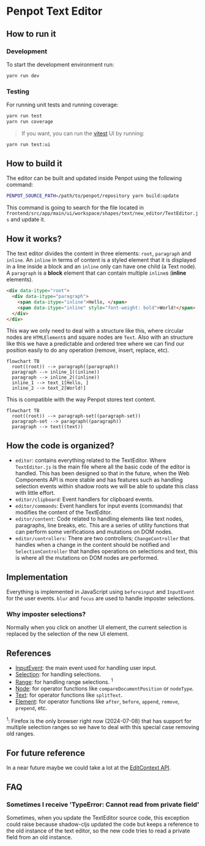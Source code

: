 # Penpot Text Editor

## How to run it

### Development

To start the development environment run:

```sh
yarn run dev
```

### Testing

For running unit tests and running coverage:

```sh
yarn run test
yarn run coverage
```

> If you want, you can run the [vitest](https://vitest.dev/) UI by running:

```sh
yarn run test:ui
```

## How to build it

The editor can be built and updated inside Penpot using the following command:

```sh
PENPOT_SOURCE_PATH=/path/to/penpot/repository yarn build:update
```

This command is going to search for the file located in `frontend/src/app/main/ui/workspace/shapes/text/new_editor/TextEditor.js` and update it.

## How it works?

The text editor divides the content in three elements: `root`, `paragraph` and `inline`. An `inline` in terms of content is a styled element that it is displayed in a line inside a block and an `inline` only can have one child (a Text node). A `paragraph` is a **block** element that can contain multiple `inline`s (**inline** elements).

```html
<div data-itype="root">
  <div data-itype="paragraph">
    <span data-itype="inline">Hello, </span>
    <span data-itype="inline" style="font-weight: bold">World!</span>
  </div>
</div>
```

This way we only need to deal with a structure like this, where circular nodes are `HTMLElement`s and square nodes are `Text`. Also with an structure like this we have a predictable and ordered tree where we can find our position easily to do any operation (remove, insert, replace, etc).

```mermaid
flowchart TB
  root((root)) --> paragraph((paragraph))
  paragraph --> inline_1((inline))
  paragraph --> inline_2((inline))
  inline_1 --> text_1[Hello, ]
  inline_2 --> text_2[World!]
```

This is compatible with the way Penpot stores text content.

```mermaid
flowchart TB
  root((root)) --> paragraph-set((paragraph-set))
  paragraph-set --> paragraph((paragraph))
  paragraph --> text((text))
```

## How the code is organized?

- `editor`: contains everything related to the TextEditor. Where `TextEditor.js` is the main file where all the basic code of the editor is handled. This has been designed so that in the future, when the Web Components API is more stable and has features such as handling selection events within shadow roots we will be able to update this class with little effort.
- `editor/clipboard`: Event handlers for clipboard events.
- `editor/commands`: Event handlers for input events (commands) that modifies the content of the TextEditor.
- `editor/content`: Code related to handling elements like text nodes, paragraphs, line breaks, etc. This are a series of utility functions that can perform some verifications and mutations on DOM nodes.
- `editor/controllers`: There are two controllers; `ChangeController` that handles when a change in the content should be notified and `SelectionController` that handles operations on selections and text, this is where all the mutations on DOM nodes are performed.

## Implementation

Everything is implemented in JavaScript using `beforeinput` and `InputEvent` for the user events. `blur` and `focus` are used to handle imposter selections.

### Why imposter selections?

Normally when you click on another UI element, the current selection is replaced by the selection of the new UI element.

## References

- [InputEvent](https://w3c.github.io/input-events/#interface-InputEvent): the main event used for handling user input.
- [Selection](https://developer.mozilla.org/en-US/docs/Web/API/Selection): for handling selections.
- [Range](https://developer.mozilla.org/en-US/docs/Web/API/Range): for handling range selections. <sup>1</sup>
- [Node](https://developer.mozilla.org/en-US/docs/Web/API/Node): for operator functions like `compareDocumentPosition` or `nodeType`.
- [Text](https://developer.mozilla.org/en-US/docs/Web/API/Range): for operator functions like `splitText`.
- [Element](https://developer.mozilla.org/en-US/docs/Web/API/Element): for operator functions like `after`, `before`, `append`, `remove`, `prepend`, etc.

<sup>1</sup>: Firefox is the only browser right now (2024-07-08) that has support for multiple selection ranges so we have to deal with this special case removing old ranges.

## For future reference

In a near future maybe we could take a lot at the [EditContext API](https://developer.mozilla.org/en-US/docs/Web/API/EditContext_API).

## FAQ

### Sometimes I receive 'TypeError: Cannot read from private field'

Sometimes, when you update the TextEditor source code, this exception could raise because shadow-cljs updated the code but keeps a reference to the old instance of the text editor, so the new code tries to read a private field from an old instance.
